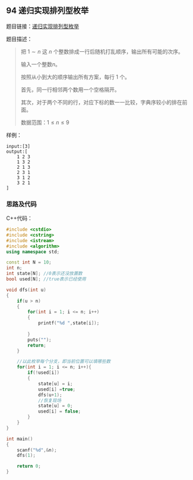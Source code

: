 <!--
 * @Description: 
 * @Author: fengxb
 * @Date: 2022-02-16 17:28:13
 * @LastEditor: fengxb
 * @LastEditTime: 2022-02-20 12:59:37
-->

## 94 递归实现排列型枚举

题目链接：[递归实现排列型枚举](https://www.acwing.com/problem/content/96/)

题目描述：
> 把 $1∼n$ 这 $n$ 个整数排成一行后随机打乱顺序，输出所有可能的次序。
>
> 输入一个整数$n$。
>
> 按照从小到大的顺序输出所有方案，每行 $1$ 个。
>
> 首先，同一行相邻两个数用一个空格隔开。
>
> 其次，对于两个不同的行，对应下标的数一一比较，字典序较小的排在前面。
>
> 数据范围：$1 \leq n \leq 9$

样例：

```text
input:[3]
output:[
    1 2 3
    1 3 2
    2 1 3
    2 3 1
    3 1 2
    3 2 1
]
```

### 思路及代码

C++代码：

```C++
#include <cstdio>
#include <cstring>
#include <istream>
#include <algorithm>
using namespace std;

const int N = 10;
int n;
int state[N]; //0表示还没放置数
bool used[N]; //true表示已经使用

void dfs(int u)
{
    if(u > n)
    {
        for(int i = 1; i <= n; i++)
        {
            printf("%d ",state[i]);
            
        }
        puts("");
        return;
    }

    //以此枚举每个分支，即当前位置可以填哪些数
    for(int i = 1; i <= n; i++){
        if(!used[i])
        {
            state[u] = i;
            used[i] =true;
            dfs(u+1);
            //恢复现场
            state[u] = 0;
            used[i] = false;
        }
    }
}

int main()
{
    scanf("%d",&n);
    dfs(1);

    return 0;
}
```
